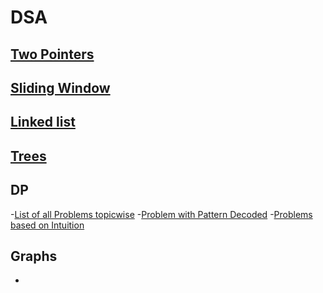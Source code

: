 # DSA

## [Two Pointers](https://leetcode.com/discuss/study-guide/1688903/Solved-all-two-pointers-problems-in-100-days.)
## [Sliding Window](https://leetcode.com/discuss/study-guide/1773891/Sliding-Window-Technique-and-Question-Bank)
## [Linked list](https://sarthak-acoustic.medium.com/must-do-linkedlist-problems-on-leetcode-19f47dc88fff)
## [Trees](https://leetcode.com/discuss/study-guide/1337373/Tree-question-pattern-oror2021-placement)
## DP
  -[List of all Problems topicwise](https://leetcode.com/discuss/study-guide/1000929/solved-all-dynamic-programming-dp-problems-in-7-months)
  -[Problem with Pattern Decoded](https://leetcode.com/discuss/general-discussion/662866/DP-for-Beginners-Problems-or-Patterns-or-Sample-Solutions)
  -[Problems based on Intuition](https://leetcode.com/discuss/general-discussion/458695/Dynamic-Programming-Patterns)
## Graphs
  -


  
